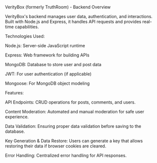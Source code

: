 VerityBox (formerly TruthRoom) - Backend
Overview

VerityBox's backend manages user data, authentication, and interactions. Built with Node.js and Express, it handles API requests and provides real-time capabilities.

Technologies Used:

Node.js: Server-side JavaScript runtime

Express: Web framework for building APIs

MongoDB: Database to store user and post data

JWT: For user authentication (if applicable)

Mongoose: For MongoDB object modeling

Features:

API Endpoints: CRUD operations for posts, comments, and users.

Content Moderation: Automated and manual moderation for safe user experience.

Data Validation: Ensuring proper data validation before saving to the database.

Key Generation & Data Restore: Users can generate a key that allows restoring their data if browser cookies are cleared.

Error Handling: Centralized error handling for API responses.
